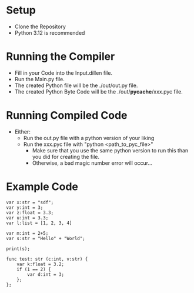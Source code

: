
# Setup

- Clone the Repository
- Python 3.12 is recommended

# Running the Compiler

- Fill in your Code into the Input.dillen file.
- Run the Main.py file.
- The created Python file will be the ./out/out.py file.
- The created Python Byte Code will be the ./out/__pycache__/xxx.pyc file.

# Running Compiled Code

- Either:
	- Run the out.py file with a python version of your liking
	- Run the xxx.pyc file with "python <path_to_pyc_file>"
		- Make sure that you use the same python version to run this than you did for creating the file.
      	- Otherwise, a bad magic number error will occur...


# Example Code
```
var x:str = "sdf";
var y:int = 3;
var z:float = 3.3;
var u:int = 3.3;
var l:list = [1, 2, 3, 4]

var m:int = 2+5;
var s:str = "Hello" + "World";

print(s);

func test: str (c:int, v:str) {
    var k:float = 3.2;
    if (1 == 2) {
        var d:int = 3;
    };
};
```
